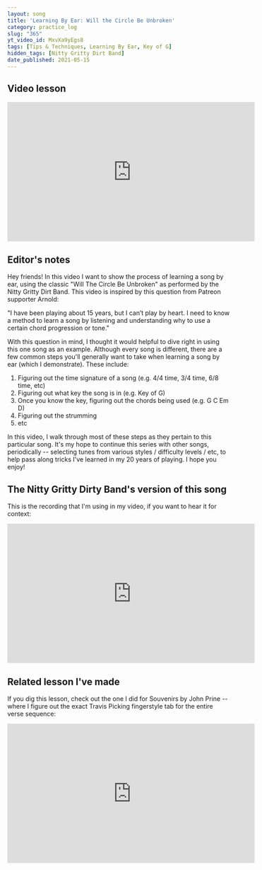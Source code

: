 ```yaml
---
layout: song
title: 'Learning By Ear: Will the Circle Be Unbroken'
category: practice_log
slug: "365"
yt_video_id: MxvXa9yEgs8
tags: [Tips & Techniques, Learning By Ear, Key of G]
hidden_tags: [Nitty Gritty Dirt Band]
date_published: 2021-05-15
---
```


<!-- pdf_version: v2
pdf_numpages: 3
patreon_lesson_available: true
patreon_lesson_url: https://www.patreon.com/posts/50455320
pdf_for_sale: https://gum.co/jLmfB -->



## Video lesson

<iframe width="560" height="315" src="https://www.youtube.com/embed/MxvXa9yEgs8" frameborder="0" allow="accelerometer; autoplay; encrypted-media; gyroscope; picture-in-picture" allowfullscreen></iframe>

## Editor's notes

Hey friends! In this video I want to show the process of learning a song by ear, using the classic "Will The Circle Be Unbroken" as performed by the Nitty Gritty Dirt Band. This video is inspired by this question from Patreon supporter Arnold:

"I have been playing about 15 years, but I can’t play by heart. I need to know a method to learn a song by listening and understanding why to use a certain chord progression or tone."

With this question in mind, I thought it would helpful to dive right in using this one song as an example. Although every song is different, there are a few common steps you'll generally want to take when learning a song by ear (which I demonstrate). These include:

1. Figuring out the time signature of a song (e.g. 4/4 time, 3/4 time, 6/8 time, etc)
2. Figuring out what key the song is in (e.g. Key of G)
3. Once you know the key, figuring out the chords being used (e.g. G C Em D)
4. Figuring out the strumming
5. etc

In this video, I walk through most of these steps as they pertain to this particular song. It's my hope to continue this series with other songs, periodically -- selecting tunes from various styles / difficulty levels / etc, to help pass along tricks I've learned in my 20 years of playing. I hope you enjoy!

## The Nitty Gritty Dirty Band's version of this song

This is the recording that I'm using in my video, if you want to hear it for context:

<iframe width="560" height="315" src="https://www.youtube.com/embed/Ao4GEtMkKmg" frameborder="0" allow="accelerometer; autoplay; encrypted-media; gyroscope; picture-in-picture" allowfullscreen></iframe>

## Related lesson I've made

If you dig this lesson, check out the one I did for Souvenirs by John Prine -- where I figure out the exact Travis Picking fingerstyle tab for the entire verse sequence:

<iframe width="560" height="315" src="https://www.youtube.com/embed/dEOZ0WHnrrM" frameborder="0" allow="accelerometer; autoplay; encrypted-media; gyroscope; picture-in-picture" allowfullscreen></iframe>
